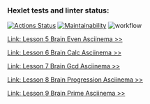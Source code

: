 ### Hexlet tests and linter status:
[![Actions Status](https://github.com/evdokimoww/frontend-project-lvl1/workflows/hexlet-check/badge.svg)](https://github.com/evdokimoww/frontend-project-lvl1/actions)
[![Maintainability](https://api.codeclimate.com/v1/badges/416b67c1c3c63fa11448/maintainability)](https://codeclimate.com/github/evdokimoww/frontend-project-lvl1/maintainability)
![workflow](https://github.com/evdokimoww/frontend-project-lvl1/actions/workflows/github-actions.yml/badge.svg)

[Link: Lesson 5 Brain Even Asciinema >>](https://asciinema.org/a/NUMo0k7S2iuyhL8YAqtOCsQJD)

[Link: Lesson 6 Brain Calc Asciinema >>](https://asciinema.org/a/Dts5XuNAikcT9B63gWccS7dC1)

[Link: Lesson 7 Brain Gcd Asciinema >>](https://asciinema.org/a/akbmCjlc0CaQKlIPgYR655NwF)

[Link: Lesson 8 Brain Progression Asciinema >>](https://asciinema.org/a/EXnEIQppKpJ8wcOGFrK7D8UkF)

[Link: Lesson 9 Brain Prime Asciinema >>](https://asciinema.org/a/cvWwcFY6mvHnGVyMprjXyw6lX)